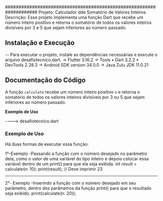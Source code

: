 ####################################################################
Projeto: Calculador dde Somatório de Valores Inteiros.
Descrição: Esse projeto implementa uma função Dart que recebe um número inteiro positivo e retorna o somatório de todos os valores inteiros divisíveis por 3 e 5 que sejam inferiores ao número passado.

## Instalação e Execução
-- Para executar o projeto, instale as dependências necessárias e execute o arquivo desafiotecnico.dart.
-> Flutter 3.16.2
-> Tools • Dart 3.2.2 • DevTools 2.28.3
-> Android SDK version 34.0.0
-> Java Zulu JDK 11.0.21

## Documentação do Código

A função `calculate` recebe um número inteiro positivo `n` e retorna o somatório de todos os valores inteiros divisíveis por 3 ou 5 que sejam inferiores ao número passado.

**Exemplo de Uso**

----> desafiotecnico.dart
 ### Exemplo de Uso
Há duas formas de executar essa função:

1°-Exemplo 
-Passando a função com o número desejado no parâmetro dela, como o valor de uma variável do tipo inteiro e depois colocar essa variável dentro de um print() para que ela seja exibida.
int result = calculate(n: 10);
print(result); // Deve imprimir 23

------------------------------------------------------------
2°- Exemplo
-Inserindo a função com o número desejado em seu parâmetro, dentro dos parâmetros da função print() para que o resultado seja exibido.
print(calculate(n: 20));
